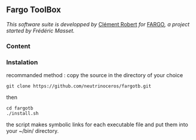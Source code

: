 ## Fargo ToolBox

*This software suite is developped by* [Clément Robert](clement.robert@protonmail.com) *for* [FARGO](http://fargo.in2p3.fr/)*, a project started by Frédéric Masset.*

### Content

### Instalation

recommanded method : 
copy the source in the directory of your choice
```
git clone https://github.com/neutrinoceros/fargotb.git
```

then

```
cd fargotb
./install.sh
```

the script makes symbolic links for each executable file and put them into your ~/bin/ directory.